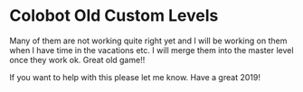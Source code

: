 # Colobot Old Custom Levels
Many of them are not working quite right yet and I will be working on them when I have time in the vacations etc.
I will merge them into the master level once they work ok. 
Great old game!!

If you want to help with this please let me know. 
Have a great 2019!
